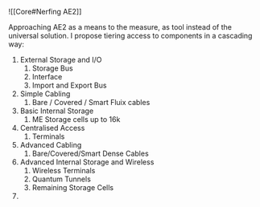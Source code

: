 ![[Core#Nerfing AE2]]

Approaching AE2 as a means to the measure, as tool instead of the universal solution.
I propose tiering access to components in a cascading way:
1. External Storage and I/O
	1. Storage Bus
	2. Interface
	3. Import and Export Bus
2. Simple Cabling
	1. Bare / Covered / Smart Fluix cables
3.  Basic Internal Storage 
	1. ME Storage cells up to 16k
4. Centralised Access 
	1. Terminals
5. Advanced Cabling 
	1. Bare/Covered/Smart Dense Cables
6. Advanced Internal Storage and Wireless
	1. Wireless Terminals
	2. Quantum Tunnels
	3. Remaining Storage Cells
7. 